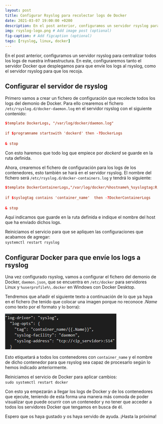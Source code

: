 ```yaml
---
layout: post
title: Configurar Rsyslog para recolectar logs de Docker
date: 2021-03-07 19:00:00 +0200
description: En el post anterior, configuramos un servidor rsyslog para centralizar todos los logs de nuestra infraestructura. # Add post description (optional)
img: rsyslog-logo.png # Add image post (optional)
fig-caption: # Add figcaption (optional)
tags: [rsyslog, linux, docker]
---
```


En el post anterior, configuramos un servidor rsyslog para centralizar todos los logs de nuestra infraestructura. En este, configuraremos tanto el servidor Docker que desplegamos para que envíe los logs al rsyslog, como el servidor rsyslog para que los recoja.

## Configurar el servidor de rsyslog 

Primero vamos a crear un fichero de configuración que recolecte todos los logs del demonio de Docker. Para ello crearemos el fichero `/etc/rsyslog.d/docker-daemon.log` en el servidor rsyslog con el siguiente contenido:

```conf
$template DockerLogs, "/var/log/docker/daemon.log"

if $programname startswith 'dockerd' then -?DockerLogs

& stop
```

Con esto haremos que todo log que empiece por _dockerd_ se guarde en la ruta definida.

Ahora, crearemos el fichero de configuración para los logs de los contenedores, esto también se hará en el servidor rsyslog. El nombre del fichero será `/etc/rsyslog.d/docker-containers.log` y tendrá lo siguiente:

```conf
$template DockerContainerLogs,"/var/log/docker/%hostname%_%syslogtag:R,ERE,1,ZERO:.*container_name/([^\[]+)--end%.log"

if $syslogtag contains 'container_name'  then -?DockerContainerLogs

& stop
```

Aquí indicamos que guarde en la ruta definida e indique el nombre del host que ha enviado dichos logs.

Reiniciamos el servicio para que se apliquen las configuraciones que acabamos de agregar:  
`systemctl restart rsyslog`

## Configurar Docker para que envíe los logs a rsyslog

Una vez configurado rsyslog, vamos a configurar el fichero del demonio de Docker, `daemon.json`, que se encuentra en `/etc/docker` para servidores Linux y `%userprofile%\.docker` en Windows con Docker Desktop.

Tendremos que añadir el siguiente texto a continuación de lo que ya haya en el fichero (he tenido que colocar una imagen porque no reconoce _.Name_ como texto por el formato y lo borra):

![dockerrsyslog](..\assets\img\dockerrsyslog.png)

Esto etiquetará a todos los contenedores con `container_name` y el nombre de dicho contenedor para que rsyslog sea capaz de procesarlo según lo hemos indicado anteriormente.

Reiniciamos el servicio de Docker para aplicar cambios:  
`sudo systemctl restart docker`

Con esto ya empezarán a llegar los logs de Docker y de los contenedores que ejecute, teniendo de esta forma una manera más comoda de poder visualizar que puede ocurrir con un contenedor y no tener que acceder a todos los servidores Docker que tengamos en busca de él.

Espero que os haya gustado y os haya servido de ayuda. ¡Hasta la próxima!
